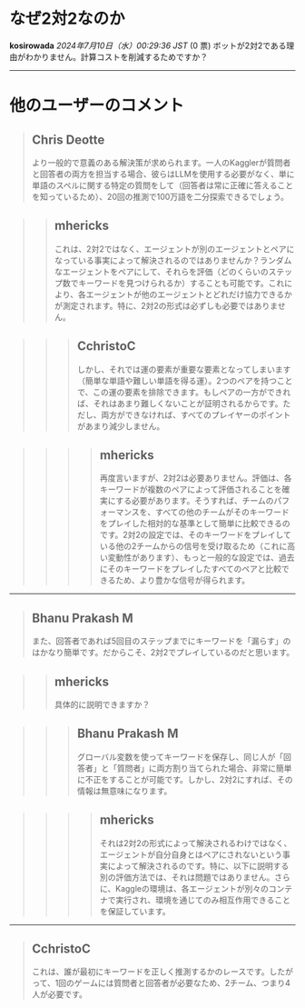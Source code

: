 # なぜ2対2なのか
**kosirowada** *2024年7月10日（水）00:29:36 JST* (0 票)
ボットが2対2である理由がわかりません。計算コストを削減するためですか？

---
# 他のユーザーのコメント
> ## Chris Deotte
> より一般的で意義のある解決策が求められます。一人のKagglerが質問者と回答者の両方を担当する場合、彼らはLLMを使用する必要がなく、単に単語のスペルに関する特定の質問をして（回答者は常に正確に答えることを知っているため）、20回の推測で100万語を二分探索できるでしょう。

> > ## mhericks
> > これは、2対2ではなく、エージェントが別のエージェントとペアになっている事実によって解決されるのではありませんか？ランダムなエージェントをペアにして、それらを評価（どのくらいのステップ数でキーワードを見つけられるか）することも可能です。これにより、各エージェントが他のエージェントとどれだけ協力できるかが測定されます。特に、2対2の形式は必ずしも必要ではありません。

> > > ## CchristoC
> > > しかし、それでは運の要素が重要な要素となってしまいます（簡単な単語や難しい単語を得る運）。2つのペアを持つことで、この運の要素を排除できます。もしペアの一方ができれば、それはあまり難しくないことが証明されるからです。ただし、両方ができなければ、すべてのプレイヤーのポイントがあまり減少しません。

> > > > ## mhericks
> > > > 再度言いますが、2対2は必要ありません。評価は、各キーワードが複数のペアによって評価されることを確実にする必要があります。そうすれば、チームのパフォーマンスを、すべての他のチームがそのキーワードをプレイした相対的な基準として簡単に比較できるのです。2対2の設定では、そのキーワードをプレイしている他の2チームからの信号を受け取るため（これに高い変動性があります）、もっと一般的な設定では、過去にそのキーワードをプレイしたすべてのペアと比較できるため、より豊かな信号が得られます。

---
> ## Bhanu Prakash M
> また、回答者であれば5回目のステップまでにキーワードを「漏らす」のはかなり簡単です。だからこそ、2対2でプレイしているのだと思います。

> > ## mhericks
> > 具体的に説明できますか？

> > > ## Bhanu Prakash M
> > > グローバル変数を使ってキーワードを保存し、同じ人が「回答者」と「質問者」に両方割り当てられた場合、非常に簡単に不正をすることが可能です。しかし、2対2にすれば、その情報は無意味になります。

> > > > ## mhericks
> > > > それは2対2の形式によって解決されるわけではなく、エージェントが自分自身とはペアにされないという事実によって解決されるのです。特に、以下に説明する別の評価方法では、それは問題ではありません。さらに、Kaggleの環境は、各エージェントが別々のコンテナで実行され、環境を通じてのみ相互作用できることを保証しています。

---
> ## CchristoC
> これは、誰が最初にキーワードを正しく推測するかのレースです。したがって、1回のゲームには質問者と回答者が必要なため、2チーム、つまり4人が必要です。
